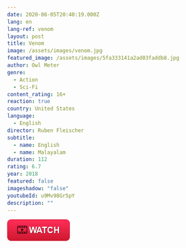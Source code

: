 ```yaml
---
date: 2020-06-05T20:40:19.000Z
lang: en
lang-ref: venom
layout: post
title: Venom
image: /assets/images/venom.jpg
featured_image: /assets/images/5fa333141a2ad03faddb8.jpg
author: Owl Meter
genre:
  - Action
  - Sci-Fi
content_rating: 16+
reaction: true
country: United States
language:
  - English
director: Ruben Fleischer
subtitle:
  - name: English
  - name: Malayalam
duration: 112
rating: 6.7
year: 2018
featured: false
imageshadow: "false"
youtubeId: u9Mv98Gr5pY
description: ""
---
```

[![button](https://raw.githubusercontent.com/iix21/iix21.github.io/master/button.png)](https://#)
